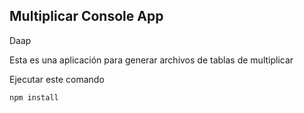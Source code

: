 

## Multiplicar Console App

Daap

Esta es una aplicación para generar archivos de tablas de multiplicar

Ejecutar este comando

```
npm install
```